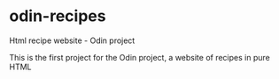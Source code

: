 # odin-recipes

Html recipe website - Odin project

This is the first project for the Odin project, a website of recipes in pure HTML

